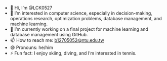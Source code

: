- 👋 Hi, I’m @LCK0527
- 👀 I’m interested in computer science, especially in decision-making, operations research, optimization problems, database management, and machine learning.
- 🌱 I’m currently working on a final project for machine learning and database management using GitHub.
- 📫 How to reach me: b12705052@ntu.edu.tw
- 😄 Pronouns: he/him
- ⚡ Fun fact: I enjoy skiing, diving, and I’m interested in tennis.


<!---
LCK0527/LCK0527 is a ✨ special ✨ repository because its `README.md` (this file) appears on your GitHub profile.
You can click the Preview link to take a look at your changes.
--->
